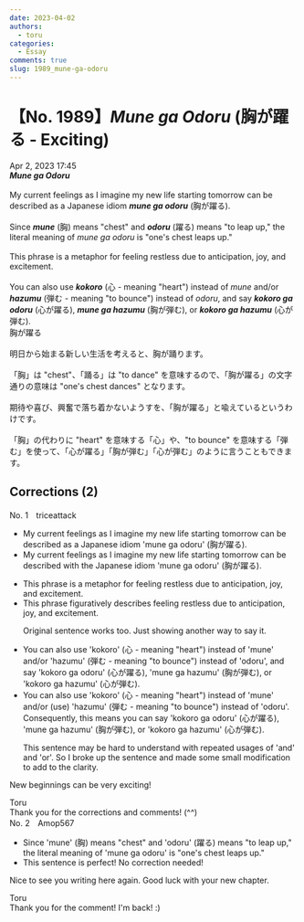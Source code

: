 ```yaml
---
date: 2023-04-02
authors:
  - toru
categories:
  - Essay
comments: true
slug: 1989_mune-ga-odoru
---
```


# 【No. 1989】<strong><em>Mune ga Odoru</strong></em> (胸が躍る - Exciting)
<div class="date">Apr 2, 2023 17:45</div>
<div id="post"><div id="body_show_ori">
<strong><em>Mune ga Odoru</strong></em><br/><br/>My current feelings as I imagine my new life starting tomorrow can be described as a Japanese idiom <strong><em>mune ga odoru</em></strong> (胸が躍る).<br/><br/>Since <strong><em>mune</em></strong> (胸) means "chest" and <strong><em>odoru</em></strong> (躍る) means "to leap up," the literal meaning of <em>mune ga odoru</em> is "one's chest leaps up."<br/><br/>This phrase is a metaphor for feeling restless due to anticipation, joy, and excitement.<br/><br/>You can also use <strong><em>kokoro</em></strong> (心 - meaning "heart") instead of <em>mune</em> and/or <strong><em>hazumu</em></strong> (弾む - meaning "to bounce") instead of <em>odoru</em>, and say <strong><em>kokoro ga odoru</em></strong> (心が躍る), <strong><em>mune ga hazumu</em></strong> (胸が弾む), or <strong><em>kokoro ga hazumu</em></strong> (心が弾む).
</div></div>

<!-- more -->

<div id="post_ja"><div id="body_show_mo">
胸が躍る<br/><br/>明日から始まる新しい生活を考えると、胸が踊ります。<br/><br/>「胸」は "chest"、「踊る」は "to dance" を意味するので、「胸が躍る」の文字通りの意味は "one's chest dances" となります。<br/><br/>期待や喜び、興奮で落ち着かないようすを、「胸が躍る」と喩えているというわけです。<br/><br/>「胸」の代わりに "heart" を意味する「心」や、"to bounce" を意味する「弾む」を使って、「心が躍る」「胸が弾む」「心が弾む」のように言うこともできます。
</div></div>

## Corrections (2)
<div id="block"><div class="first_name"> No. 1　<span class="just_name">triceattack</span></div><div id="block2">
<ul class="correction_field">
<li class="incorrect">My current feelings as I imagine my new life starting tomorrow can be described as a Japanese idiom 'mune ga odoru' (胸が躍る).</li>
<li class="corrected correct">
My current feelings as I imagine my new life starting tomorrow can be described <span class="f_blue">with</span> the Japanese idiom 'mune ga odoru' (胸が躍る).
</li>
</ul>
<ul class="correction_field">
<li class="incorrect">This phrase is a metaphor for feeling restless due to anticipation, joy, and excitement.</li>
<li class="corrected correct">
This phrase figuratively describes feeling restless due to anticipation, joy, and excitement.
<p class="correction_comment">Original sentence works too. Just showing another way to say it.</p>
</li>
</ul>
<ul class="correction_field">
<li class="incorrect">You can also use 'kokoro' (心 - meaning "heart") instead of 'mune' and/or 'hazumu' (弾む - meaning "to bounce") instead of 'odoru', and say 'kokoro ga odoru' (心が躍る), 'mune ga hazumu' (胸が弾む), or 'kokoro ga hazumu' (心が弾む).</li>
<li class="corrected correct">
You can also use 'kokoro' (心 - meaning "heart") instead of 'mune' and/or (<span class="f_blue">use)</span> 'hazumu' (弾む - meaning "to bounce") instead of 'odoru'. Consequently, this means you can say 'kokoro ga odoru' (心が躍る), 'mune ga hazumu' (胸が弾む), or 'kokoro ga hazumu' (心が弾む).
<p class="correction_comment">This sentence may be hard to understand with repeated usages of 'and' and 'or'.  So I broke up the sentence and made some small modification to add to the clarity.</p>
</li>
</ul>
<p class="comment_small">
 New beginnings can be very exciting!
</p>

</div><div class="name"><span class="just_name">Toru</span><br>
Thank you for the corrections and comments! (^^)
</div>
</div>
<div id="block"><div class="first_name"> No. 2　<span class="just_name">Amop567</span></div><div id="block2">
<ul class="correction_field">
<li class="incorrect">Since 'mune' (胸) means "chest" and 'odoru' (躍る) means "to leap up," the literal meaning of 'mune ga odoru' is "one's chest leaps up."</li>
<li class="corrected perfect">This sentence is perfect! No correction needed!</li>
</ul>
<p class="comment_small">
 Nice to see you writing here again. Good luck with your new chapter.
</p>

</div><div class="name"><span class="just_name">Toru</span><br>
Thank you for the comment! I'm back! :)
</div>
</div>
